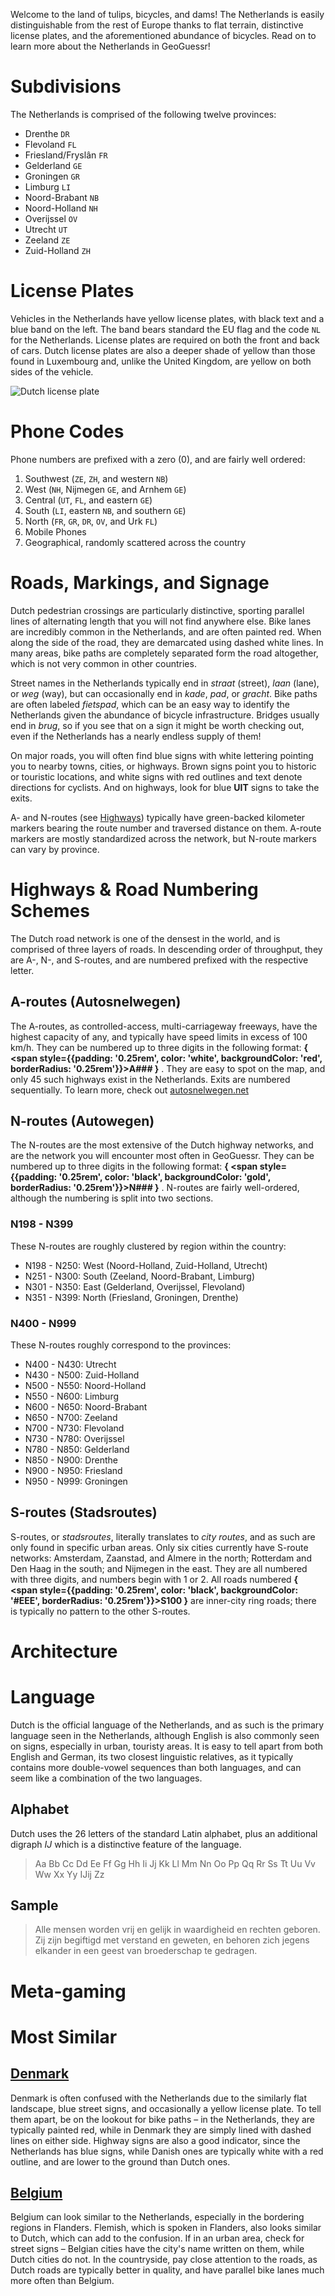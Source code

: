 Welcome to the land of tulips, bicycles, and dams! The Netherlands is easily distinguishable from the rest of Europe thanks to flat terrain, distinctive license plates, and the aforementioned abundance of bicycles. Read on to learn more about the Netherlands in GeoGuessr!

# Subdivisions

The Netherlands is comprised of the following twelve provinces:

- Drenthe `DR`
- Flevoland `FL`
- Friesland/Fryslân `FR`
- Gelderland `GE`
- Groningen `GR`
- Limburg `LI`
- Noord-Brabant `NB`
- Noord-Holland `NH`
- Overijssel `OV`
- Utrecht `UT`
- Zeeland `ZE`
- Zuid-Holland `ZH`

# License Plates

Vehicles in the Netherlands have yellow license plates, with black text and a blue band on the left. The band bears standard the EU flag and the code `NL` for the Netherlands. License plates are required on both the front and back of cars. Dutch license plates are also a deeper shade of yellow than those found in Luxembourg and, unlike the United Kingdom, are yellow on both sides of the vehicle.

<img src="/img/NLD/license-plate.png" alt="Dutch license plate" />

# Phone Codes

Phone numbers are prefixed with a zero (0), and are fairly well ordered:

1. Southwest (`ZE`, `ZH`, and western `NB`)
2. West (`NH`, Nijmegen `GE`, and Arnhem `GE`)
3. Central (`UT`, `FL`, and eastern `GE`)
4. South (`LI`, eastern `NB`, and southern `GE`)
5. North (`FR`, `GR`, `DR`, `OV`, and Urk `FL`)
6. Mobile Phones
7. Geographical, randomly scattered across the country

# Roads, Markings, and Signage

Dutch pedestrian crossings are particularly distinctive, sporting parallel lines of alternating length that you will not find anywhere else. Bike lanes are incredibly common in the Netherlands, and are often painted red. When along the side of the road, they are demarcated using dashed white lines. In many areas, bike paths are completely separated form the road altogether, which is not very common in other countries.

Street names in the Netherlands typically end in _straat_ (street), _laan_ (lane), or _weg_ (way), but can occasionally end in _kade_, _pad_, or _gracht_. Bike paths are often labeled _fietspad_, which can be an easy way to identify the Netherlands given the abundance of bicycle infrastructure. Bridges usually end in _brug_, so if you see that on a sign it might be worth checking out, even if the Netherlands has a nearly endless supply of them!

On major roads, you will often find blue signs with white lettering pointing you to nearby towns, cities, or highways. Brown signs point you to historic or touristic locations, and white signs with red outlines and text denote directions for cyclists. And on highways, look for blue **UIT** signs to take the exits.

A- and N-routes (see [Highways](#highways--road-numbering-schemes)) typically have green-backed kilometer markers bearing the route number and traversed distance on them. A-route markers are mostly standardized across the network, but N-route markers can vary by province.

# Highways & Road Numbering Schemes

The Dutch road network is one of the densest in the world, and is comprised of three layers of roads. In descending order of throughput, they are A-, N-, and S-routes, and are numbered prefixed with the respective letter.

## A-routes (Autosnelwegen)

The A-routes, as controlled-access, multi-carriageway freeways, have the highest capacity of any, and typically have speed limits in excess of 100 km/h. They can be numbered up to three digits in the following format:
**{
<span style={{padding: '0.25rem', color: 'white', backgroundColor: 'red', borderRadius: '0.25rem'}}>A###</span>
}**
. They are easy to spot on the map, and only 45 such highways exist in the Netherlands. Exits are numbered sequentially. To learn more, check out [autosnelwegen.net](https://autosnelwegen.net)

## N-routes (Autowegen)

The N-routes are the most extensive of the Dutch highway networks, and are the network you will encounter most often in GeoGuessr. They can be numbered up to three digits in the following format:
**{
<span style={{padding: '0.25rem', color: 'black', backgroundColor: 'gold', borderRadius: '0.25rem'}}>N###</span>
}**
. N-routes are fairly well-ordered, although the numbering is split into two sections.

### N198 - N399

These N-routes are roughly clustered by region within the country:

- N198 - N250: West (Noord-Holland, Zuid-Holland, Utrecht)
- N251 - N300: South (Zeeland, Noord-Brabant, Limburg)
- N301 - N350: East (Gelderland, Overijssel, Flevoland)
- N351 - N399: North (Friesland, Groningen, Drenthe)

### N400 - N999

These N-routes roughly correspond to the provinces:

- N400 - N430: Utrecht
- N430 - N500: Zuid-Holland
- N500 - N550: Noord-Holland
- N550 - N600: Limburg
- N600 - N650: Noord-Brabant
- N650 - N700: Zeeland
- N700 - N730: Flevoland
- N730 - N780: Overijssel
- N780 - N850: Gelderland
- N850 - N900: Drenthe
- N900 - N950: Friesland
- N950 - N999: Groningen

## S-routes (Stadsroutes)

S-routes, or _stadsroutes_, literally translates to _city routes_, and as such are only found in specific urban areas. Only six cities currently have S-route networks: Amsterdam, Zaanstad, and Almere in the north; Rotterdam and Den Haag in the south; and Nijmegen in the east. They are all numbered with three digits, and numbers begin with 1 or 2. All roads numbered
**{
<span style={{padding: '0.25rem', color: 'black', backgroundColor: '#EEE', borderRadius: '0.25rem'}}>S100</span>
}** are inner-city ring roads; there is typically no pattern to the other S-routes.

# Architecture

# Language

Dutch is the official language of the Netherlands, and as such is the primary language seen in the Netherlands, although English is also commonly seen on signs, especially in urban, touristy areas. It is easy to tell apart from both English and German, its two closest linguistic relatives, as it typically contains more double-vowel sequences than both languages, and can seem like a combination of the two languages.

## Alphabet

Dutch uses the 26 letters of the standard Latin alphabet, plus an additional digraph _IJ_ which is a distinctive feature of the language.

> Aa Bb Cc Dd Ee Ff Gg Hh Ii Jj Kk Ll Mm Nn Oo Pp Qq Rr Ss Tt Uu Vv Ww Xx Yy IJij Zz

## Sample

> Alle mensen worden vrij en gelijk in waardigheid en rechten geboren. Zij zijn begiftigd met verstand en geweten, en behoren zich jegens elkander in een geest van broederschap te gedragen.

# Meta-gaming

# Most Similar

## [Denmark](/countries/DNK)

Denmark is often confused with the Netherlands due to the similarly flat landscape, blue street signs, and occasionally a yellow license plate. To tell them apart, be on the lookout for bike paths – in the Netherlands, they are typically painted red, while in Denmark they are simply lined with dashed lines on either side. Highway signs are also a good indicator, since the Netherlands has blue signs, while Danish ones are typically white with a red outline, and are lower to the ground than Dutch ones.

## [Belgium](/countries/BEL)

Belgium can look similar to the Netherlands, especially in the bordering regions in Flanders. Flemish, which is spoken in Flanders, also looks similar to Dutch, which can add to the confusion. If in an urban area, check for street signs – Belgian cities have the city's name written on them, while Dutch cities do not. In the countryside, pay close attention to the roads, as Dutch roads are typically better in quality, and have parallel bike lanes much more often than Belgium.
